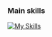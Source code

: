 ### Main skills
[![My Skills](https://skillicons.dev/icons?i=py,github,git,mysql,java,js,nodejs,html,css,bootstrap,php,blender,ps)](https://skillicons.dev)
